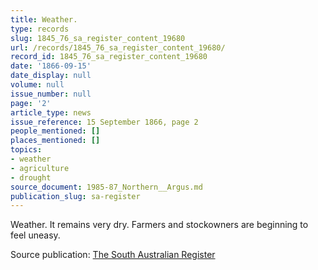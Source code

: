 ```yaml
---
title: Weather.
type: records
slug: 1845_76_sa_register_content_19680
url: /records/1845_76_sa_register_content_19680/
record_id: 1845_76_sa_register_content_19680
date: '1866-09-15'
date_display: null
volume: null
issue_number: null
page: '2'
article_type: news
issue_reference: 15 September 1866, page 2
people_mentioned: []
places_mentioned: []
topics:
- weather
- agriculture
- drought
source_document: 1985-87_Northern__Argus.md
publication_slug: sa-register
---
```


Weather.  It remains very dry.  Farmers and stockowners are beginning to feel uneasy.

Source publication: [The South Australian Register](/publications/sa-register/)
